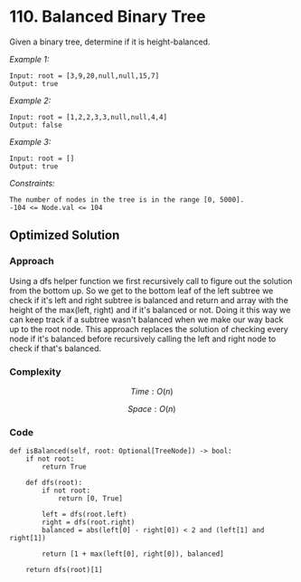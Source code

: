 # 110. Balanced Binary Tree
Given a binary tree, determine if it is height-balanced.

*Example 1:*

```
Input: root = [3,9,20,null,null,15,7]
Output: true
```

*Example 2:*

```
Input: root = [1,2,2,3,3,null,null,4,4]
Output: false
```

*Example 3:*

```
Input: root = []
Output: true
```

*Constraints:*

```
The number of nodes in the tree is in the range [0, 5000].
-104 <= Node.val <= 104
```

## Optimized Solution

### Approach
Using a dfs helper function we first recursively call to figure out the solution from the bottom up. So we get to the bottom leaf of the left subtree we check if it's left and right subtree is balanced and return and array with the height of the max(left, right) and if it's balanced or not. Doing it this way we can keep track if a subtree wasn't balanced when we make our way back up to the root node. This approach replaces the solution of checking every node if it's balanced before recursively calling the left and right node to check if that's balanced.

### Complexity
$$Time: O(n)$$

$$Space: O(n)$$

### Code
```
def isBalanced(self, root: Optional[TreeNode]) -> bool:
    if not root:
        return True

    def dfs(root):
        if not root:
            return [0, True]

        left = dfs(root.left)
        right = dfs(root.right)
        balanced = abs(left[0] - right[0]) < 2 and (left[1] and right[1])
        
        return [1 + max(left[0], right[0]), balanced]

    return dfs(root)[1]
```